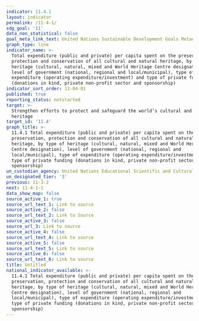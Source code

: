 ```yaml
---
indicator: 11.4.1
layout: indicator
permalink: /11-4-1/
sdg_goal: '11'
data_non_statistical: false
goal_meta_link_text: United Nations Sustainable Development Goals Metadata (PDF 4.0 MB)
graph_type: line
indicator_name: >-
  Total expenditure (public and private) per capita spent on the preservation,
  protection and conservation of all cultural and natural heritage, by type of
  heritage (cultural, natural, mixed and World Heritage Centre designation),
  level of government (national, regional and local/municipal), type of
  expenditure (operating expenditure/investment) and type of private funding
  (donations in kind, private non-profit sector and sponsorship)
indicator_sort_order: 11-04-01
published: true
reporting_status: notstarted
target: >-
  Strengthen efforts to protect and safeguard the world’s cultural and natural
  heritage
target_id: '11.4'
graph_title: >-
  11.4.1 Total expenditure (public and private) per capita spent on the
  preservation, protection and conservation of all cultural and natural
  heritage, by type of heritage (cultural, natural, mixed and World Heritage
  Centre designation), level of government (national, regional and
  local/municipal), type of expenditure (operating expenditure/investment) and
  type of private funding (donations in kind, private non-profit sector and
  sponsorship)
un_custodian_agency: United Nations Educational Scientific and Cultural Organization (UNESCO)
un_designated_tier: '3'
previous: 11-3-2
next: 11-4-1-1
data_show_map: false
source_active_1: true
source_url_text_1: Link to source
source_active_2: false
source_url_text_2: Link to Source
source_active_3: false
source_url_3: Link to source
source_active_4: false
source_url_text_4: Link to source
source_active_5: false
source_url_text_5: Link to source
source_active_6: false
source_url_text_6: Link to source
title: Untitled
national_indicator_available: >-
  11.4.1 Total expenditure (public and private) per capita spent on the
  preservation, protection and conservation of all cultural and natural
  heritage, by type of heritage (cultural, natural, mixed and World Heritage
  Centre designation), level of government (national, regional and
  local/municipal), type of expenditure (operating expenditure/investment) and
  type of private funding (donations in kind, private non-profit sector and
  sponsorship)
---
```

